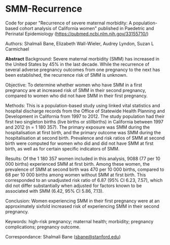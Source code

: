 # SMM-Recurrence


Code for paper "Recurrence of severe maternal morbidity: A population-based cohort analysis of California women" published in Paedetric and Perinatal Epidemiology 
(https://pubmed.ncbi.nlm.nih.gov/33155710/)

Authors: Shalmali Bane, Elizabeth Wall-Wieler, Audrey Lyndon, Suzan L Carmichael

**Abstract**
Background: Severe maternal morbidity (SMM) has increased in the United States by 45% in the last decade. While the recurrence of several adverse pregnancy outcomes from one pregnancy to the next has been established, the recurrence risk of SMM is unknown.

Objective: To determine whether women who have SMM in a first pregnancy are at increased risk of SMM in their second pregnancy, compared to women who did not have SMM in their first pregnancy.

Methods: This is a population-based study using linked vital statistics and hospital discharge records from the Office of Statewide Health Planning and Development in California from 1997 to 2012. The study population had their first two singleton births (live births or stillbirths) in California between 1997 and 2012 (n = 1 180 357). The primary exposure was SMM during the hospitalisation at first birth, and the primary outcome was SMM during the hospitalisation at second birth. Prevalence and risk ratios of SMM at second birth were computed for women who did and did not have SMM at first birth, as well as for certain specific indicators of SMM.

Results: Of the 1 180 357 women included in this analysis, 9088 (77 per 10 000 births) experienced SMM at first birth. Among these women, the prevalence of SMM at second birth was 470 per 10 000 births, compared to 68 per 10 000 births among women without SMM at first birth. This corresponded to an unadjusted risk ratio of 6.87 (95% CI 6.23, 7.57), which did not differ substantially when adjusted for factors known to be associated with SMM (6.42, 95% CI 5.86, 7.13).

Conclusion: Women experiencing SMM in their first pregnancy were at an approximately sixfold increased risk of experiencing SMM in their second pregnancy.

Keywords: high-risk pregnancy; maternal health; morbidity; pregnancy complications; pregnancy outcome.

Correspondance: Shalmali Bane (sbane@stanford.edu)
